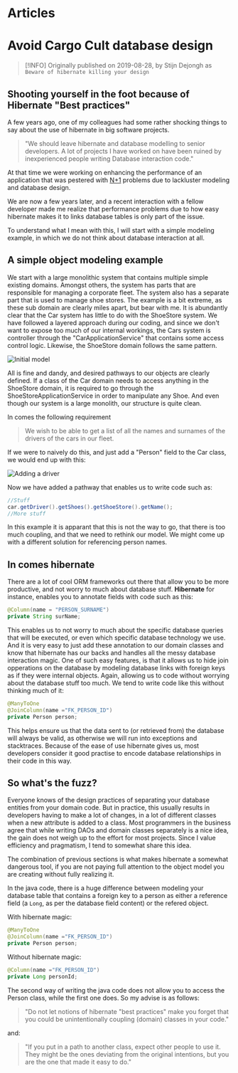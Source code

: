 # Articles

# Avoid Cargo Cult database design

> [!INFO]
> Originally published on 2019-08-28, by Stijn Dejongh as `Beware of hibernate killing your design`

## Shooting yourself in the foot because of Hibernate "Best practices"

A few years ago, one of my colleagues had some rather shocking things to say about the use of hibernate in
big software projects.

> "We should leave hibernate and database modelling to senior developers.
> A lot of projects I have worked on have been ruined by inexperienced people writing Database interaction code."

At that time we were working on enhancing the performance of an application that was pestered
with [N+1](https://secure.phabricator.com/book/phabcontrib/article/n_plus_one/) problems due to
lackluster modeling and database design.

We are now a few years later, and a recent interaction with a fellow developer made me realize that
performance problems due to how easy hibernate makes it to links database tables is only part of the
issue.

To understand what I mean with this, I will start with a simple modeling example,
in which we do not think about database interaction at all.

## A simple object modeling example

We start with a large monolithic system that contains multiple simple existing domains. Amongst others, the system
has parts that are responsible for managing a corporate fleet. The system also has a separate part that is used
to manage shoe stores. The example is a bit extreme, as these sub domain are clearly miles apart, but bear with me.
It is abundantly clear that the Car system has little to do with the ShoeStore system.
We have followed a layered approach during our coding, and since we don't want to expose too much of our internal workings,
the Cars system is controller through the "CarApplicationService" that contains some access control logic.
Likewise, the ShoeStore domain follows the same pattern.

![Initial model](./_images/undesired-pathways.png)

All is fine and dandy, and desired pathways to our objects are clearly defined. If a class of the Car
domain needs to access anything in the ShoeStore domain, it is required to go through the ShoeStoreApplicationService
in order to manipulate any Shoe. And even though our system is a large monolith, our structure is quite clean.

In comes the following requirement

> We wish to be able to get a list of all the names and surnames of the drivers
> of the cars in our fleet.

If we were to naively do this, and just add a "Person" field to the Car class, we would end up with this:

![Adding a driver](./_images/add_person_link.png)

Now we have added a pathway that enables us to write code such as:

```java
//Stuff
car.getDriver().getShoes().getShoeStore().getName();
//More stuff
```

In this example it is apparant that this is not the way to go, that there is too much coupling,
and that we need to rethink our model.
We might come up with a different solution for referencing person names.

## In comes hibernate

There are a lot of cool ORM frameworks out there that allow you to be more productive, and not
worry to much about database stuff. **Hibernate** for instance, enables you to annotate fields with
code such as this:

```java
@Column(name = "PERSON_SURNAME")
private String surName;
```

This enables us to not worry to much about the specific database queries that will be executed,
or even which specific database technology we use. And it is very easy to just add these annotation to
our domain classes and know that hibernate has our backs and handles all the messy database interaction magic.
One of such easy features, is that it allows us to hide join opperations on the database by modeling
database links with foreign keys as if they were internal objects. Again, allowing us to code without worrying
about the database stuff too much. We tend to write code like this without thinking much of it:

```java
@ManyToOne
@JoinColumn(name ="FK_PERSON_ID")
private Person person;
```

This helps ensure us that the data sent to (or retrieved from) the database will always be valid, as otherwise
we will run into exceptions and stacktraces.
Because of the ease of use hibernate gives us, most developers consider it good practise to encode database relationships in their code in this way.

## So what's the fuzz?

Everyone knows of the design practices of separating your database entities from your domain code.
But in practice, this usually results in developers having to make a lot of changes, in a lot of different
classes when a new attribute is added to a class.
Most programmers in the business agree that while writing DAOs and domain classes separately is a nice
idea, the gain does not weigh up to the effort for most projects.
Since I value efficiency and pragmatism, I tend to somewhat share this idea.

The combination of previous sections is what makes hibernate a somewhat dangerous tool, if you are not
paying full attention to the object model you are creating without fully realizing it.

In the java code, there is a huge difference between modeling your database table that contains a foreign key to
a person as either a reference field (a `Long`, as per the database field content) or the refered object.

With hibernate magic:

```java
@ManyToOne
@JoinColumn(name ="FK_PERSON_ID")
private Person person;
```

Without hibernate magic:

```java
@Column(name ="FK_PERSON_ID")
private Long personId;
```

The second way of writing the java code does not allow you to access the Person class, while the first one does.
So my advise is as follows:

> "Do not let notions of hibernate "best practices" make you forget that you could be unintentionally
> coupling (domain) classes in your code."

and:

> "If you put in a path to another class, expect other people to use it.
> They might be the ones deviating from the original intentions, but you are the one that made it easy to do."
